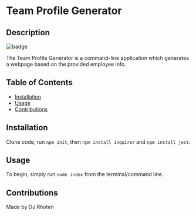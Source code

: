 # Team Profile Generator

## Description
![badge](https://img.shields.io/badge/license-MIT-blue)

The Team Profile Generator is a command-line application which generates a webpage based on the provided employee info.


## Table of Contents
- [Installation](#installation)
- [Usage](#usage)
- [Contributions](#contributions)


## Installation
Clone code, run `npm init`, then `npm install inquirer` and `npm install jest`.


## Usage
To begin, simply run `node index` from the terminal/command line.


## Contributions
Made by DJ Rhoten